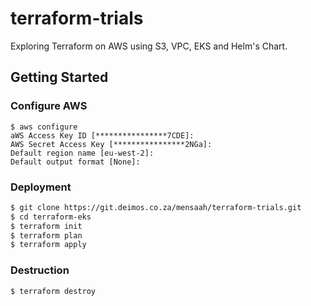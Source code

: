 # terraform-trials

Exploring Terraform on AWS using S3, VPC, EKS and Helm's Chart.


## Getting Started
### Configure AWS
```
$ aws configure
aWS Access Key ID [****************7CDE]:
AWS Secret Access Key [****************2NGa]:
Default region name [eu-west-2]:
Default output format [None]: 
```

### Deployment
```bash
$ git clone https://git.deimos.co.za/mensaah/terraform-trials.git
$ cd terraform-eks
$ terraform init
$ terraform plan
$ terraform apply
```

### Destruction
```
$ terraform destroy
```
